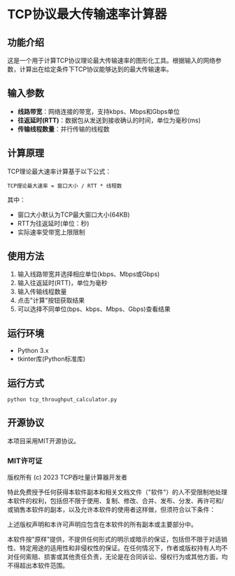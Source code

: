 # TCP协议最大传输速率计算器

## 功能介绍

这是一个用于计算TCP协议理论最大传输速率的图形化工具。根据输入的网络参数，计算出在给定条件下TCP协议能够达到的最大传输速率。

## 输入参数

- **线路带宽**：网络连接的带宽，支持kbps、Mbps和Gbps单位
- **往返延时(RTT)**：数据包从发送到接收确认的时间，单位为毫秒(ms)
- **传输线程数量**：并行传输的线程数

## 计算原理

TCP理论最大速率计算基于以下公式：

```
TCP理论最大速率 = 窗口大小 / RTT * 线程数
```

其中：
- 窗口大小默认为TCP最大窗口大小(64KB)
- RTT为往返延时(单位：秒)
- 实际速率受带宽上限限制

## 使用方法

1. 输入线路带宽并选择相应单位(kbps、Mbps或Gbps)
2. 输入往返延时(RTT)，单位为毫秒
3. 输入传输线程数量
4. 点击"计算"按钮获取结果
5. 可以选择不同单位(bps、kbps、Mbps、Gbps)查看结果

## 运行环境

- Python 3.x
- tkinter库(Python标准库)

## 运行方式

```
python tcp_throughput_calculator.py
```

## 开源协议

本项目采用MIT开源协议。

### MIT许可证

版权所有 (c) 2023 TCP吞吐量计算器开发者

特此免费授予任何获得本软件副本和相关文档文件（"软件"）的人不受限制地处理本软件的权利，包括但不限于使用、复制、修改、合并、发布、分发、再许可和/或销售本软件的副本，以及允许本软件的使用者这样做，但须符合以下条件：

上述版权声明和本许可声明应包含在本软件的所有副本或主要部分中。

本软件按"原样"提供，不提供任何形式的明示或暗示的保证，包括但不限于对适销性、特定用途的适用性和非侵权性的保证。在任何情况下，作者或版权持有人均不对任何索赔、损害或其他责任负责，无论是在合同诉讼、侵权行为或其他方面，均不得超出本软件范围。